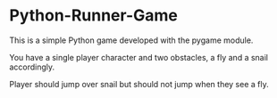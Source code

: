 # Python-Runner-Game

This is a simple Python game developed with the pygame module.

You have a single player character and two obstacles, a fly and a snail accordingly.

Player should jump over snail but should not jump when they see a fly.
